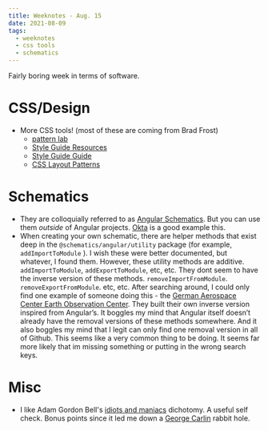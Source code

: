 ```yaml
---
title: Weeknotes - Aug. 15 
date: 2021-08-09
tags:
  - weeknotes
  - css tools
  - schematics
---
```


Fairly boring week in terms of software.

<!-- excerpt -->

# CSS/Design
- More CSS tools! (most of these are coming from Brad Frost)
  - [pattern lab](https://patternlab.io/)
  - [Style Guide Resources](http://styleguides.io/)
  - [Style Guide Guide](https://bradfrost.github.io/style-guide-guide/)
  - [CSS Layout Patterns](https://csslayout.io/patterns)

# Schematics
- They are colloquially referred to as [Angular Schematics]. But you can use them _outside_ of Angular projects. [Okta] is a good example this.
- When creating your own schematic, there are helper methods that exist deep in the `@schematics/angular/utility` package (for example, `addImportToModule` ). I wish these were better documented, but whatever, I found them. However, these utility methods are additive. `addImportToModule`, `addExportToModule`, etc, etc. They dont seem to have the inverse version of these methods. `removeImportFromModule`. `removeExportFromModule`. etc, etc. After searching around, I could only find one example of someone doing this - the [German Aerospace Center Earth Observation Center]. They built their own inverse version inspired from Angular’s. It boggles my mind that Angular itself doesn’t already have the removal versions of these methods somewhere. And it also boggles my mind that I legit can only find one removal version in all of Github. This seems like a very common thing to be doing. It seems far more likely that im missing something or putting in the wrong search keys.

# Misc
- I like Adam Gordon Bell's [idiots and maniacs] dichotomy. A useful self check. Bonus points since it led me down a [George Carlin] rabbit hole.

[Okta]: https://github.com/oktadev/schematics
[Angular Schematics]: https://angular.io/guide/schematics
[German Aerospace Center Earth Observation Center]: https://github.com/dlr-eoc/ukis-frontend-libraries/blob/2a65df0d22dbcba1998a6cc6bdd125555965ad55/projects/core-ui/schematics/ast-utils.ts#L150
[idiots and maniacs]: https://earthly.dev/blog/idiots-and-maniacs/
[George Carlin]: https://youtu.be/T7YcQ5wh4Ds
